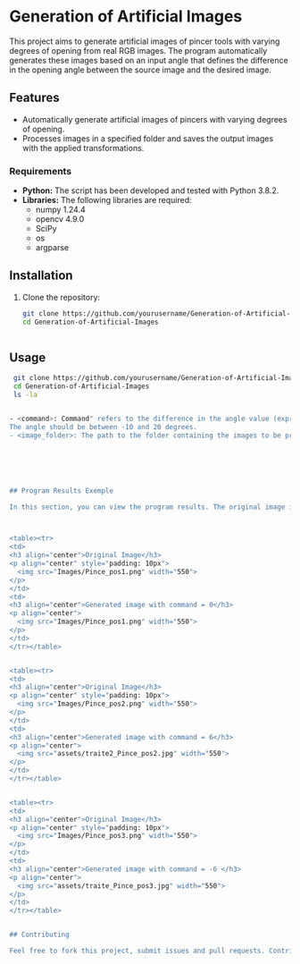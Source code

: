 
# Generation of Artificial Images

This project aims to generate artificial images of pincer tools with varying degrees of opening from real RGB images. The program automatically generates these images based on an input angle that defines the difference in the opening angle between the source image and the desired image.

## Features

- Automatically generate artificial images of pincers with varying degrees of opening.
- Processes images in a specified folder and saves the output images with the applied transformations.


### Requirements

- **Python:** The script has been developed and tested with Python 3.8.2.
- **Libraries:** The following libraries are required:
  - numpy 1.24.4
  - opencv 4.9.0
  - SciPy
  - os 
  - argparse


## Installation

1. Clone the repository:

   ```sh
   git clone https://github.com/yourusername/Generation-of-Artificial-Images.git
   cd Generation-of-Artificial-Images


   
## Usage

  ```sh
   git clone https://github.com/yourusername/Generation-of-Artificial-Images.git
   cd Generation-of-Artificial-Images
   ls -la


 - <command>: Command" refers to the difference in the angle value (expressed in degrees) between the two branches between the source image and the desired image.
The angle should be between -10 and 20 degrees.
 - <image_folder>: The path to the folder containing the images to be processed.



  


## Program Results Exemple

In this section, you can view the program results. The original image is displayed on the left, while the program's result is displayed on the right.



<table><tr>
<td> 
  <h3 align="center">Original Image</h3>
  <p align="center" style="padding: 10px">
    <img src="Images/Pince_pos1.png" width="550">
  </p> 
</td>
<td> 
  <h3 align="center">Generated image with command = 0</h3>
  <p align="center">
    <img src="Images/Pince_pos1.png" width="550">
  </p> 
</td>
</tr></table>


<table><tr>
<td> 
  <h3 align="center">Original Image</h3>
  <p align="center" style="padding: 10px">
    <img src="Images/Pince_pos2.png" width="550">
  </p> 
</td>
<td> 
  <h3 align="center">Generated image with command = 6</h3>
  <p align="center">
    <img src="assets/traite2_Pince_pos2.jpg" width="550">
  </p> 
</td>
</tr></table>


<table><tr>
<td> 
  <h3 align="center">Original Image</h3>
  <p align="center" style="padding: 10px">
    <img src="Images/Pince_pos3.png" width="550">
  </p> 
</td>
<td> 
  <h3 align="center">Generated image with command = -6 </h3>
  <p align="center">
    <img src="assets/traite_Pince_pos3.jpg" width="550">
  </p> 
</td>
</tr></table>


## Contributing

Feel free to fork this project, submit issues and pull requests. Contributions are welcome!
